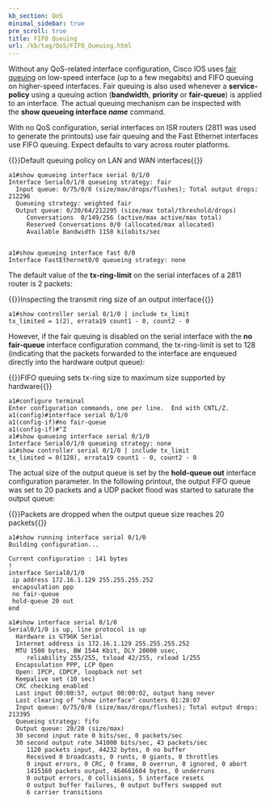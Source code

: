 ```yaml
---
kb_section: QoS
minimal_sidebar: true
pre_scroll: true
title: FIFO Queuing
url: /kb/tag/QoS/FIFO_Queuing.html
---
```

Without any QoS-related interface configuration, Cisco IOS uses [fair queuing](Fair_Queuing.html) on low-speed interface (up to a few megabits) and FIFO queuing on higher-speed interfaces. Fair queuing is also used whenever a **service-policy** using a queuing action (**bandwidth**, **priority** or **fair-queue**) is applied to an interface. The actual queuing mechanism can be inspected with the **show queueing interface *name*** command.

With no QoS configuration, serial interfaces on ISR routers (2811 was used to generate the printouts) use fair queuing and the Fast Ethernet interfaces use FIFO queuing. Expect defaults to vary across router platforms.

{{<cc>}}Default queuing policy on LAN and WAN interfaces{{</cc>}}
```
a1#show queueing interface serial 0/1/0
Interface Serial0/1/0 queueing strategy: fair
  Input queue: 0/75/0/0 (size/max/drops/flushes); Total output drops: 212296
  Queueing strategy: weighted fair
  Output queue: 0/20/64/212295 (size/max total/threshold/drops)
     Conversations  0/149/256 (active/max active/max total)
     Reserved Conversations 0/0 (allocated/max allocated)
     Available Bandwidth 1158 kilobits/sec


a1#show queueing interface fast 0/0
Interface FastEthernet0/0 queueing strategy: none
```

The default value of the **tx-ring-limit** on the serial interfaces of a 2811 router is 2 packets:

{{<cc>}}Inspecting the transmit ring size of an output interface{{</cc>}}
```
a1#show controller serial 0/1/0 | include tx_limit
tx_limited = 1(2), errata19 count1 - 0, count2 - 0
```

However, if the fair queuing is disabled on the serial interface with the **no fair-queue** interface configuration command, the tx-ring-limit is set to 128 (indicating that the packets forwarded to the interface are enqueued directly into the hardware output queue):

{{<cc>}}FIFO queuing sets tx-ring size to maximum size supported by hardware{{</cc>}}
```
a1#configure terminal
Enter configuration commands, one per line.  End with CNTL/Z.
a1(config)#interface serial 0/1/0
a1(config-if)#no fair-queue
a1(config-if)#^Z
a1#show queueing interface serial 0/1/0
Interface Serial0/1/0 queueing strategy: none
a1#show controller serial 0/1/0 | include tx_limit
tx_limited = 0(128), errata19 count1 - 0, count2 - 0
```

The actual size of the output queue is set by the **hold-queue out** interface configuration parameter. In the following printout, the output FIFO queue was set to 20 packets and a UDP packet flood was started to saturate the output queue:

{{<cc>}}Packets are dropped when the output queue size reaches 20 packets{{</cc>}}
```
a1#show running interface serial 0/1/0
Building configuration...

Current configuration : 141 bytes
!
interface Serial0/1/0
 ip address 172.16.1.129 255.255.255.252
 encapsulation ppp
 no fair-queue
 hold-queue 20 out
end

a1#show interface serial 0/1/0
Serial0/1/0 is up, line protocol is up
  Hardware is GT96K Serial
  Internet address is 172.16.1.129 255.255.255.252
  MTU 1500 bytes, BW 1544 Kbit, DLY 20000 usec,
     reliability 255/255, txload 42/255, rxload 1/255
  Encapsulation PPP, LCP Open
  Open: IPCP, CDPCP, loopback not set
  Keepalive set (10 sec)
  CRC checking enabled
  Last input 00:00:57, output 00:00:02, output hang never
  Last clearing of "show interface" counters 01:28:07
  Input queue: 0/75/0/0 (size/max/drops/flushes); Total output drops: 213395
  Queueing strategy: fifo
  Output queue: 20/20 (size/max)
  30 second input rate 0 bits/sec, 0 packets/sec
  30 second output rate 341000 bits/sec, 43 packets/sec
     1120 packets input, 44232 bytes, 0 no buffer
     Received 0 broadcasts, 0 runts, 0 giants, 0 throttles
     0 input errors, 0 CRC, 0 frame, 0 overrun, 0 ignored, 0 abort
     1415160 packets output, 464661604 bytes, 0 underruns
     0 output errors, 0 collisions, 5 interface resets
     0 output buffer failures, 0 output buffers swapped out
     6 carrier transitions
```

<!-- no diagrams -->
